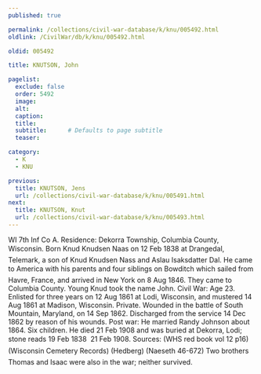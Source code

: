 ```yaml
---
published: true

permalink: /collections/civil-war-database/k/knu/005492.html
oldlink: /CivilWar/db/k/knu/005492.html

oldid: 005492

title: KNUTSON, John

pagelist:
  exclude: false
  order: 5492
  image: 
  alt:
  caption:
  title:
  subtitle:      # Defaults to page subtitle
  teaser:

category: 
  - K 
  - KNU

previous:
  title: KNUTSON, Jens
  url: /collections/civil-war-database/k/knu/005491.html  
next:
  title: KNUTSON, Knut
  url: /collections/civil-war-database/k/knu/005493.html   
---
```

WI 7th Inf Co A. Residence: Dekorra Township, Columbia County, Wisconsin. Born &#147;Knud Knudsen Naas&#148; on 12 Feb 1838 at Drangedal, Telemark, a son of Knud Knudsen Nass and Aslau Isaksdatter Dal. He came to America with his parents and four siblings on &#147;Bowditch&#148; which sailed from Havre, France, and arrived in New York on 8 Aug 1846. They came to Columbia County. Young Knud took the name John. Civil War: Age 23. Enlisted for three years on 12 Aug 1861 at Lodi, Wisconsin, and mustered 14 Aug 1861 at Madison, Wisconsin. Private. Wounded in the battle of South Mountain, Maryland, on 14 Sep 1862. Discharged from the service 14 Dec 1862 by reason of his wounds. Post war: He married Randy Johnson about 1864. Six children. He died 21 Feb 1908 and was buried at Dekorra, Lodi; stone reads &#147;19 Feb 1838 &#150; 21 Feb 1908&#148;. Sources: (WHS red book vol 12 p16) (Wisconsin Cemetery Records) (Hedberg) (Naeseth &#146;46-672) Two brothers Thomas and Isaac were also in the war; neither survived.